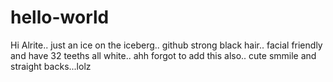 # hello-world
Hi
Alrite.. just an ice on the iceberg.. github
strong black hair.. facial friendly and have 32 teeths all white.. ahh forgot to add this also.. cute smmile and straight backs...lolz
